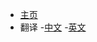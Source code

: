 <!--
 * @Author: your name
 * @Date: 2022-02-11 23:29:23
 * @LastEditTime: 2022-02-11 23:32:17
 * @LastEditors: Please set LastEditors
 * @Description: 打开koroFileHeader查看配置 进行设置: https://github.com/OBKoro1/koro1FileHeader/wiki/%E9%85%8D%E7%BD%AE
 * @FilePath: \Docsify\docs\docs\_navbar.md
-->
- [主页](/)
- 翻译
    -[中文](/zh-cn)
    -[英文](/en-us)
